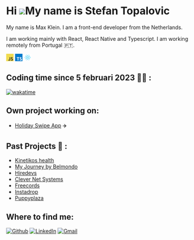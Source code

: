 Hi ![](https://user-images.githubusercontent.com/18350557/176309783-0785949b-9127-417c-8b55-ab5a4333674e.gif)My name is Stefan Topalovic
========================================================================================================================================

My name is Max Klein. I am a front-end developer from the Netherlands. 

I am working mainly with React, React Native and Typescript. I am working remotely from Portugal 🇵🇹.

<code><img height="20" alt="javascript" src="https://raw.githubusercontent.com/github/explore/80688e429a7d4ef2fca1e82350fe8e3517d3494d/topics/javascript/javascript.png"></code>
<code><img height="20" alt="typescript" src="https://raw.githubusercontent.com/github/explore/80688e429a7d4ef2fca1e82350fe8e3517d3494d/topics/typescript/typescript.png"></code>
<code><img height="20" alt="react" src="https://raw.githubusercontent.com/github/explore/80688e429a7d4ef2fca1e82350fe8e3517d3494d/topics/react/react.png"></code>

## Coding time since 5 februari 2023 👨‍💻 :
[![wakatime](https://wakatime.com/badge/user/4995c7d9-63fd-4332-8074-41890703811e.svg)](https://wakatime.com/@4995c7d9-63fd-4332-8074-41890703811e)

## Own project working on:
- [Holiday Swipe App](https://github.com/maxklein1992/holiday-swipe-app) :airplane:

## Past Projects 🤖 :
- [Kinetikos health](https://kinetikoshealth.com/)
- [My Journey by Belmondo](https://my-journey.io/)
- [Hiredevs](https://www.hiredevs.io/)
- [Clever Net Systems](https://www.clevernetsystems.com/)
- [Freecords](https://www.freecords.com/)
- [Instadrop](https://instadrop.com.ng/)
- [Puppyplaza](https://www.puppyplaza.com/)

## Where to find me:
<p><a href="https://github.com/maxklein1992" target="_blank"><img alt="Github" src="https://img.shields.io/badge/GitHub-%2312100E.svg?&style=for-the-badge&logo=Github&logoColor=white" /></a> 
<a href="https://www.linkedin.com/in/maxklein1992/" target="_blank"><img alt="LinkedIn" src="https://img.shields.io/badge/linkedin-%230077B5.svg?&style=for-the-badge&logo=linkedin&logoColor=white" /></a>
<a href="mailto:mcklein1992@gmail.com" target="_blank"><img alt="Gmail" src="https://img.shields.io/badge/Gmail-D14836?style=for-the-badge&logo=gmail&logoColor=white" />
</p>
